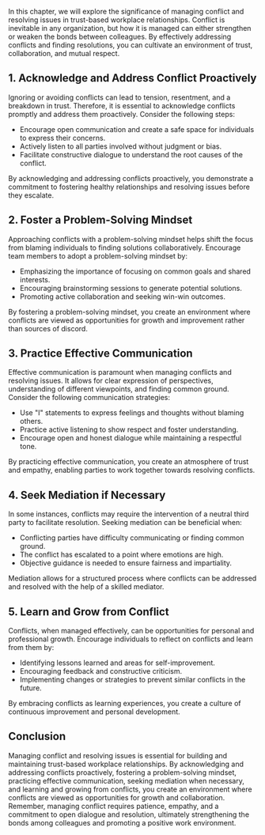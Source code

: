 
In this chapter, we will explore the significance of managing conflict and resolving issues in trust-based workplace relationships. Conflict is inevitable in any organization, but how it is managed can either strengthen or weaken the bonds between colleagues. By effectively addressing conflicts and finding resolutions, you can cultivate an environment of trust, collaboration, and mutual respect.

## 1\. Acknowledge and Address Conflict Proactively

Ignoring or avoiding conflicts can lead to tension, resentment, and a breakdown in trust. Therefore, it is essential to acknowledge conflicts promptly and address them proactively. Consider the following steps:

- Encourage open communication and create a safe space for individuals to express their concerns.
- Actively listen to all parties involved without judgment or bias.
- Facilitate constructive dialogue to understand the root causes of the conflict.

By acknowledging and addressing conflicts proactively, you demonstrate a commitment to fostering healthy relationships and resolving issues before they escalate.

## 2\. Foster a Problem-Solving Mindset

Approaching conflicts with a problem-solving mindset helps shift the focus from blaming individuals to finding solutions collaboratively. Encourage team members to adopt a problem-solving mindset by:

- Emphasizing the importance of focusing on common goals and shared interests.
- Encouraging brainstorming sessions to generate potential solutions.
- Promoting active collaboration and seeking win-win outcomes.

By fostering a problem-solving mindset, you create an environment where conflicts are viewed as opportunities for growth and improvement rather than sources of discord.

## 3\. Practice Effective Communication

Effective communication is paramount when managing conflicts and resolving issues. It allows for clear expression of perspectives, understanding of different viewpoints, and finding common ground. Consider the following communication strategies:

- Use "I" statements to express feelings and thoughts without blaming others.
- Practice active listening to show respect and foster understanding.
- Encourage open and honest dialogue while maintaining a respectful tone.

By practicing effective communication, you create an atmosphere of trust and empathy, enabling parties to work together towards resolving conflicts.

## 4\. Seek Mediation if Necessary

In some instances, conflicts may require the intervention of a neutral third party to facilitate resolution. Seeking mediation can be beneficial when:

- Conflicting parties have difficulty communicating or finding common ground.
- The conflict has escalated to a point where emotions are high.
- Objective guidance is needed to ensure fairness and impartiality.

Mediation allows for a structured process where conflicts can be addressed and resolved with the help of a skilled mediator.

## 5\. Learn and Grow from Conflict

Conflicts, when managed effectively, can be opportunities for personal and professional growth. Encourage individuals to reflect on conflicts and learn from them by:

- Identifying lessons learned and areas for self-improvement.
- Encouraging feedback and constructive criticism.
- Implementing changes or strategies to prevent similar conflicts in the future.

By embracing conflicts as learning experiences, you create a culture of continuous improvement and personal development.

## Conclusion

Managing conflict and resolving issues is essential for building and maintaining trust-based workplace relationships. By acknowledging and addressing conflicts proactively, fostering a problem-solving mindset, practicing effective communication, seeking mediation when necessary, and learning and growing from conflicts, you create an environment where conflicts are viewed as opportunities for growth and collaboration. Remember, managing conflict requires patience, empathy, and a commitment to open dialogue and resolution, ultimately strengthening the bonds among colleagues and promoting a positive work environment.

